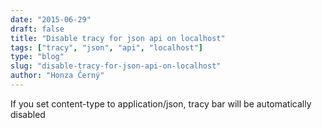 ```yaml
---
date: "2015-06-29"
draft: false
title: "Disable tracy for json api on localhost"
tags: ["tracy", "json", "api", "localhost"]
type: "blog"
slug: "disable-tracy-for-json-api-on-localhost"
author: "Honza Černý"
---
```


If you set content-type to application/json, tracy bar will be automatically disabled
